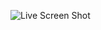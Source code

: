 ![Live Screen Shot](https://user-images.githubusercontent.com/80055719/154380500-92736cb1-b38d-4740-8258-b8bca0a10b12.png)

